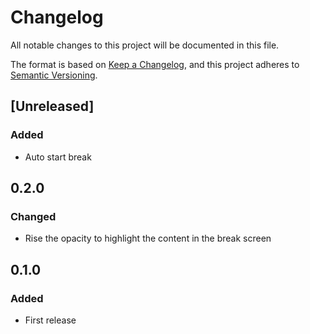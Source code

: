 # Changelog

All notable changes to this project will be documented in this file.

The format is based on [Keep a Changelog](https://keepachangelog.com/en/1.0.0/),
and this project adheres to [Semantic Versioning](https://semver.org/spec/v2.0.0.html).

## [Unreleased]

### Added

- Auto start break

## 0.2.0

### Changed

- Rise the opacity to highlight the content in the break screen

## 0.1.0

### Added

- First release
